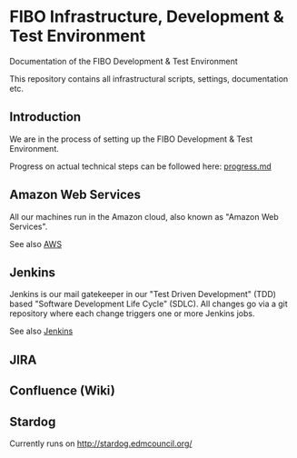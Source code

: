 # FIBO Infrastructure, Development & Test Environment

Documentation of the FIBO Development & Test Environment

This repository contains all infrastructural scripts, settings, documentation etc.

## Introduction

We are in the process of setting up the FIBO Development & Test Environment.

Progress on actual technical steps can be followed here: [progress.md](progress.md)

## Amazon Web Services

All our machines run in the Amazon cloud, also known as "Amazon Web Services".

See also [AWS](./aws/README.md)

## Jenkins

Jenkins is our mail gatekeeper in our "Test Driven Development" (TDD) based "Software Development Life Cycle" (SDLC). All changes go via a git repository where each change triggers one or more Jenkins jobs.

See also [Jenkins](./jenkins/README.md)

## JIRA

## Confluence (Wiki)

## Stardog

Currently runs on http://stardog.edmcouncil.org/


